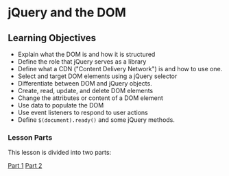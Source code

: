 # jQuery and the DOM

## Learning Objectives

- Explain what the DOM is and how it is structured
- Define the role that jQuery serves as a library
- Define what a CDN ("Content Delivery Network") is and how to use one.
- Select and target DOM elements using a jQuery selector
- Differentiate between DOM and jQuery objects.
- Create, read, update, and delete DOM elements
- Change the attributes or content of a DOM element
- Use data to populate the DOM
- Use event listeners to respond to user actions
- Define `$(document).ready()` and some jQuery methods.


### Lesson Parts

This lesson is divided into two parts:

[Part 1](jquery-part-one.md)
[Part 2](jquery-part-two.md)
